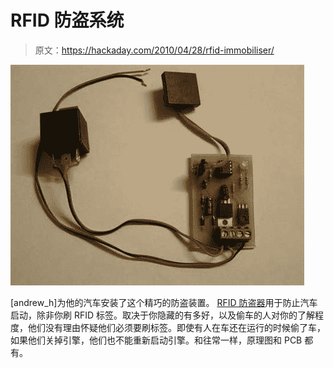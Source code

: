 # RFID 防盗系统

> 原文：<https://hackaday.com/2010/04/28/rfid-immobiliser/>

![](img/fd27baba78ce5c0c1aabb26c428cfce1.png "RFID-Car-immobiliser-with-PIC12629")

[andrew_h]为他的汽车安装了这个精巧的防盗装置。 [RFID 防盗器](http://www.instructables.com/id/RFID-Car-immobiliser-with-PIC12629/)用于防止汽车启动，除非你刷 RFID 标签。取决于你隐藏的有多好，以及偷车的人对你的了解程度，他们没有理由怀疑他们必须要刷标签。即使有人在车还在运行的时候偷了车，如果他们关掉引擎，他们也不能重新启动引擎。和往常一样，原理图和 PCB 都有。